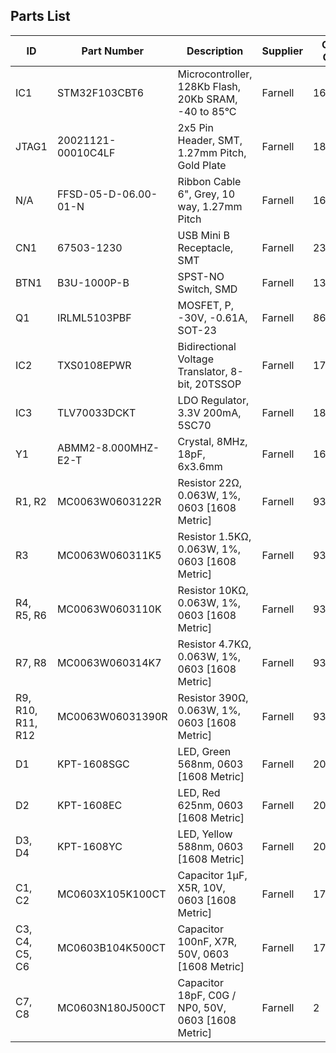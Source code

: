 ## Parts List

| ID | Part Number | Description | Supplier | Order Code | Quantity
| --- | --- | --- | --- | --- | ---
| IC1 | STM32F103CBT6 | Microcontroller, 128Kb Flash, 20Kb SRAM, -40 to 85°C | Farnell | 1606327 | 1
| JTAG1 | 20021121-00010C4LF | 2x5 Pin Header, SMT, 1.27mm Pitch, Gold Plate | Farnell | 1865279 | 1
| N/A | FFSD-05-D-06.00-01-N | Ribbon Cable 6", Grey, 10 way, 1.27mm Pitch | Farnell | 1667659 | 1
| CN1 | 67503-1230 | USB Mini B Receptacle, SMT | Farnell | 2313554 | 1
| BTN1 | B3U-1000P-B | SPST-NO Switch, SMD | Farnell | 1333654 | 1
| Q1 | IRLML5103PBF | MOSFET, P, -30V, -0.61A, SOT-23 | Farnell | 8660085 | 1
| IC2 | TXS0108EPWR | Bidirectional Voltage Translator, 8-bit, 20TSSOP | Farnell | 1702548 | 1
| IC3 | TLV70033DCKT | LDO Regulator, 3.3V 200mA, 5SC70 | Farnell | 1815750 | 1
| Y1 | ABMM2-8.000MHZ-E2-T | Crystal, 8MHz, 18pF, 6x3.6mm | Farnell | 1611803 | 1
| R1, R2 | MC0063W0603122R | Resistor 22Ω, 0.063W, 1%, 0603 [1608 Metric] | Farnell | 9330844 | 2
| R3 | MC0063W060311K5 | Resistor 1.5KΩ, 0.063W, 1%, 0603 [1608 Metric] | Farnell | 9330607 | 1
| R4, R5, R6 | MC0063W0603110K | Resistor 10KΩ, 0.063W, 1%, 0603 [1608 Metric] | Farnell | 9330399 | 3
| R7, R8 | MC0063W060314K7 | Resistor 4.7KΩ, 0.063W, 1%, 0603 [1608 Metric] | Farnell | 9331247 | 2
| R9, R10, R11, R12 | MC0063W06031390R | Resistor 390Ω, 0.063W, 1%, 0603 [1608 Metric] | Farnell | 9331131 | 4
| D1 | KPT-1608SGC | LED, Green 568nm, 0603 [1608 Metric] | Farnell | 2099223 | 1
| D2 | KPT-1608EC | LED, Red 625nm, 0603 [1608 Metric] | Farnell | 2099221 | 1
| D3, D4 | KPT-1608YC | LED, Yellow 588nm, 0603 [1608 Metric] | Farnell | 2099227 | 2
| C1, C2 | MC0603X105K100CT | Capacitor 1µF, X5R, 10V, 0603 [1608 Metric] | Farnell | 1759399 | 2
| C3, C4, C5, C6 | MC0603B104K500CT | Capacitor 100nF, X7R, 50V, 0603 [1608 Metric] | Farnell | 1759122 | 4
| C7, C8 | MC0603N180J500CT | Capacitor 18pF, C0G / NP0, 50V, 0603 [1608 Metric] | Farnell | 2

